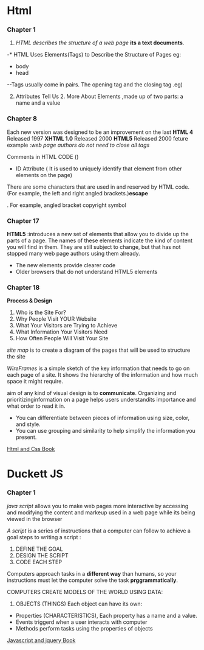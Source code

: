 # Html
### Chapter 1
 1.  *HTML describes the structure of a web page*  **its a text documents**.

-* HTML Uses Elements(Tags) to Describe the Structure of Pages 
eg:
* body
* head

--Tags usually come in pairs. The opening tag and the closing tag .eg) <p></p>

2. Attributes Tell Us 2. 
More About Elements ,made up of two parts: a name and a value


### Chapter 8

Each new version was designed to be an improvement on the last
**HTML 4** Released 1997
**XHTML 1.0** Released 2000
**HTML5** Released 2000 feture example :*web page authors do not need to close all tags*

Comments in HTML CODE (<!-- -->)

* ID Attribute ( It is used to uniquely identify that element from other elements on the page)

There are some characters that are used in and reserved by HTML code. (For example, the left and right angled brackets.)**escape**

. For example, angled bracket copyright symbol

### Chapter 17
**HTML5** 
:introduces a new set of elements that allow you to divide up the
parts of a page. The names of these elements indicate the kind of content
you will find in them. They are still subject to change, but that has not
stopped many web page authors using them already.

- The new elements provide clearer code
- Older browsers that do not understand HTML5 elements

### Chapter 18
**Process & Design**
 1. Who is the Site For?
 2. Why People Visit YOUR Website
 3. What Your Visitors are Trying to Achieve
 4. What Information Your Visitors Need
 5. How Often People Will Visit Your Site


 *site map*  is to create a diagram of the pages that will be used to structure the site

*WireFrames* is a simple sketch of the key information that needs to go on each page of a site. It shows the hierarchy of the information and how much space it might require.

 aim of any kind of visual design is to **communicate**. Organizing and prioritizinginformation on a page helps users understandits importance and what order to read it in.

 - You can differentiate between pieces of information using size, color, and style.
-  You can use grouping and similarity to help simplify the information you present.


[Html and Css Book](https://slack-files.com/files-pri-safe/TNGRRLUMA-F01KS2BMUBX/html_css.pdf?c=1611645889-ea0ea95095a84d29)

# Duckett JS

### Chapter 1
*java script* allows you to make web pages more interactive by accessing and modifying the content and markeup used in a web page while its being viewed in the browser 

*A script* is a series of instructions that a
computer can follow to achieve a goal
steps to writing a script :
1. DEFINE THE GOAL
2. DESIGN THE SCRIPT 
3. CODE EACH STEP 

Computers approach tasks in a **different way** than humans, so your instructions must let the computer
solve the task **prggrammatically**.

COMPUTERS CREATE MODELS OF THE WORLD USING DATA:
1. OBJECTS (THINGS) Each object can have its own:
- Properties (CHARACTERISTICS), Each property has a name and a value.
- Events triggerd when a user interacts with computer
- Methods perform tasks using the properties of objects 

[Javascript and jquery Book](file:///C:/Users/TOSHIBA/Desktop/Javascript-jquery%20Book.pdf) 
